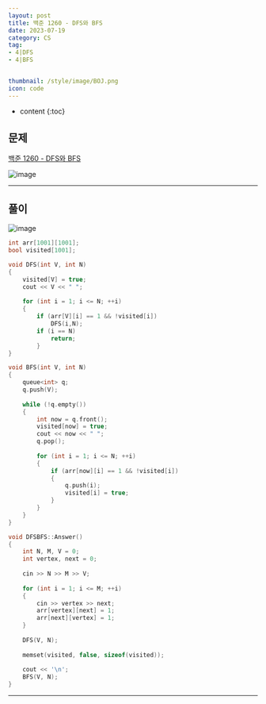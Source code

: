 ```yaml
---
layout: post
title: 백준 1260 - DFS와 BFS
date: 2023-07-19
category: CS
tag:
- 4|DFS
- 4|BFS


thumbnail: /style/image/BOJ.png
icon: code
---
```


* content
{:toc}

## 문제

[백준 1260 - DFS와 BFS](https://www.acmicpc.net/problem/1260)  

![image](https://github.com/ssonsonya/ssonsonya.github.io/assets/116151781/e3b0760a-a178-4f5f-84f2-1419247afb3c)
  
***
  
## 풀이

![image](https://github.com/ssonsonya/ssonsonya.github.io/assets/116151781/07c2d9ac-01f9-4b52-b904-03496b7a9bdc)

```cpp
int arr[1001][1001];
bool visited[1001];

void DFS(int V, int N)
{
	visited[V] = true;
	cout << V << " ";
	
	for (int i = 1; i <= N; ++i)
	{
		if (arr[V][i] == 1 && !visited[i])
			DFS(i,N);
		if (i == N)
			return;
		}
}

void BFS(int V, int N)
{
	queue<int> q;
	q.push(V);
	
	while (!q.empty())
	{
		int now = q.front();
		visited[now] = true;
		cout << now << " ";
		q.pop();
		
		for (int i = 1; i <= N; ++i)
		{
			if (arr[now][i] == 1 && !visited[i])
			{
				q.push(i);
				visited[i] = true;
			}
		}
	}
}

void DFSBFS::Answer()
{
	int N, M, V = 0;
	int vertex, next = 0;
	
	cin >> N >> M >> V;
	
	for (int i = 1; i <= M; ++i)
	{
		cin >> vertex >> next;
		arr[vertex][next] = 1;
		arr[next][vertex] = 1;
	}
	
	DFS(V, N);
	
	memset(visited, false, sizeof(visited));
	
	cout << '\n';
	BFS(V, N);
}
```
  
***